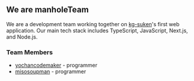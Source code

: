 ## We are manholeTeam
We are a development team working together on [kg-suken](https://suken.daemon.asia)'s first web application. Our main tech stack includes TypeScript, JavaScript, Next.js, and Node.js.
### Team Members
 - [yochancodemaker](https://sites.suken.daemon.asia/MemberAPPs/Yochancodemaker/yochancodemaker-web/index.html) - programmer
 - [misosoupman](https://sites.suken.daemon.asia/MemberAPPs/misosoupman/misosoupman-web/) - programmer
